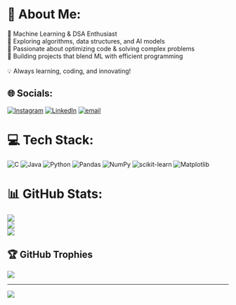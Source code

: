 # 💫 About Me:
🚀 Machine Learning & DSA Enthusiast<br>🔹 Exploring algorithms, data structures, and AI models<br>🔹 Passionate about optimizing code & solving complex problems<br>🔹 Building projects that blend ML with efficient programming<br><br>💡 Always learning, coding, and innovating!


## 🌐 Socials:
[![Instagram](https://img.shields.io/badge/Instagram-%23E4405F.svg?logo=Instagram&logoColor=white)](https://instagram.com/an.uj011) [![LinkedIn](https://img.shields.io/badge/LinkedIn-%230077B5.svg?logo=linkedin&logoColor=white)](https://www.linkedin.com/in/anuj-chandrakar-a070182a1/) [![email](https://img.shields.io/badge/Email-D14836?logo=gmail&logoColor=white)](mailto:anuj.chandrakar99@gmail.com) 

# 💻 Tech Stack:
![C](https://img.shields.io/badge/c-%2300599C.svg?style=for-the-badge&logo=c&logoColor=white) ![Java](https://img.shields.io/badge/java-%23ED8B00.svg?style=for-the-badge&logo=openjdk&logoColor=white) ![Python](https://img.shields.io/badge/python-3670A0?style=for-the-badge&logo=python&logoColor=ffdd54) ![Pandas](https://img.shields.io/badge/pandas-%23150458.svg?style=for-the-badge&logo=pandas&logoColor=white) ![NumPy](https://img.shields.io/badge/numpy-%23013243.svg?style=for-the-badge&logo=numpy&logoColor=white) ![scikit-learn](https://img.shields.io/badge/scikit--learn-%23F7931E.svg?style=for-the-badge&logo=scikit-learn&logoColor=white) ![Matplotlib](https://img.shields.io/badge/Matplotlib-%23ffffff.svg?style=for-the-badge&logo=Matplotlib&logoColor=black)
# 📊 GitHub Stats:
![](https://github-readme-stats.vercel.app/api?username=anuj5632&theme=midnight-purple&hide_border=false&include_all_commits=false&count_private=false)<br/>
![](https://nirzak-streak-stats.vercel.app/?user=anuj5632&theme=midnight-purple&hide_border=false)<br/>
![](https://github-readme-stats.vercel.app/api/top-langs/?username=anuj5632&theme=midnight-purple&hide_border=false&include_all_commits=false&count_private=false&layout=compact)

## 🏆 GitHub Trophies
![](https://github-profile-trophy.vercel.app/?username=anuj5632&theme=midnight-purple&no-frame=false&no-bg=true&margin-w=4)

---
[![](https://visitcount.itsvg.in/api?id=anuj5632&icon=0&color=0)](https://visitcount.itsvg.in)

<!-- Proudly created with GPRM ( https://gprm.itsvg.in ) -->
